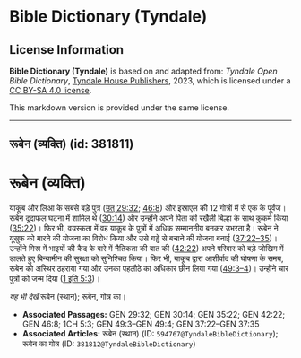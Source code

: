 # Bible Dictionary (Tyndale)

## License Information

**Bible Dictionary (Tyndale)** is based on and adapted from: _Tyndale Open Bible Dictionary_, [Tyndale House Publishers](https://tyndaleopenresources.com/), 2023, which is licensed under a [CC BY-SA 4.0 license](https://creativecommons.org/licenses/by-sa/4.0/legalcode.en).

This markdown version is provided under the same license.



--------------------------------

## रूबेन (व्यक्ति) (id: 381811)

रूबेन (व्यक्ति)
===============

याकूब और लिआ के सबसे बड़े पुत्र ([उत् 29:32](https://ref.ly/Gen29:32); [46:8](https://ref.ly/Gen46:8)) और इस्राएल की 12 गोत्रों में से एक के पूर्वज। रूबेन दूदाफल घटना में शामिल थे ([30:14](https://ref.ly/Gen30:14)) और उन्होंने अपने पिता की रखैली बिल्हा के साथ कुकर्म किया ([35:22](https://ref.ly/Gen35:22))। फिर भी, वयस्कता में वह याकूब के पुत्रों में अधिक सम्माननीय बनकर उभरता है। रूबेन ने यूसुफ को मारने की योजना का विरोध किया और उसे गड्ढे से बचाने की योजना बनाई ([37:22–35](https://ref.ly/Gen37:22-Gen37:35))। उन्होंने मिस्र में भाइयों की कैद के बारे में नैतिकता की बात की ([42:22](https://ref.ly/Gen42:22)) अपने परिवार को बड़े जोखिम में डालते हुए बिन्यामीन की सुरक्षा को सुनिश्चित किया। फिर भी, याकूब द्वारा आशीर्वाद की घोषणा के समय, रूबेन को अस्थिर ठहराया गया और उनका पहलौठे का अधिकार छीन लिया गया ([49:3–4](https://ref.ly/Gen49:3-Gen49:4))। उन्होंने चार पुत्रों को जन्म दिया ([1 इति 5:3](https://ref.ly/1Chr5:3))।

*यह भी देखें* रूबेन (स्थान); रूबेन, गोत्र का।

* **Associated Passages:** GEN 29:32; GEN 30:14; GEN 35:22; GEN 42:22; GEN 46:8; 1CH 5:3; GEN 49:3–GEN 49:4; GEN 37:22–GEN 37:35
* **Associated Articles:** रूबेन (स्थान) (ID: `594767@TyndaleBibleDictionary`); रूबेन का गोत्र (ID: `381812@TyndaleBibleDictionary`)

